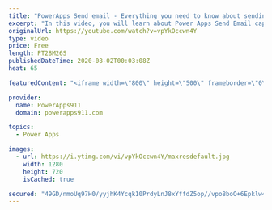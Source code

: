 ```yaml
---
title: "PowerApps Send email - Everything you need to know about sending mail via Outlook and Power Apps"
excerpt: "In this video, you will learn about Power Apps Send Email capabilities. We explore Microsoft365Outlook connector and how to set the To, Cc, Bcc, From, Attachments, Importance, html body, and more. So much fun with email.  Concat function for combining email address and making tables https://www.youtube.com/watch?v=AnERfGIE8gw"
originalUrl: https://youtube.com/watch?v=vpYkOccwn4Y
type: video
price: Free
length: PT28M26S
publishedDateTime: 2020-08-02T00:03:08Z
heat: 65

featuredContent: "<iframe width=\"800\" height=\"500\" frameborder=\"0\" src=\"https://www.youtube.com/embed/vpYkOccwn4Y\" allow=\"accelerometer; autoplay; encrypted-media; gyroscope; picture-in-picture\" allowfullscreen></iframe>"

provider:
  name: PowerApps911
  domain: powerapps911.com

topics:
  - Power Apps

images:
  - url: https://i.ytimg.com/vi/vpYkOccwn4Y/maxresdefault.jpg
    width: 1280
    height: 720
    isCached: true

secured: "49GD/nmoUq97H0/yyjhK4Ycqk10PrdyLnJ8xYffdZ5op//vpo8boO+6Epklw4m3wLKMidZ8x/TD1L5paym2MxCOA17wTShr5FJcXGj7khTkoM2ejLtlBiPkDKCfcG0THTIPUwTR9GY/Pftb6mw9KjA6ubza4RsKs1SyCO9QBtxAKMO+4XHnBDTcCwdkv7IVwhdsuvpnhDn5hX22P/9rDZKYxCSowplcf2HL6BCN5auV0vVQ/SLI8HBtF4JbKMqgzpHA1KllhCgtgIxUgfBoXrWE0jbHOr4yhYwWWt+khEzpJT8X9yw0M5y6ySR1hk0OINcEKaCC8GNZ9NJsN5YuIsmxkgU9otZRDmmPbyFQRo2Rq6Lqx9r+eHClU4BqCxC6+ZdQRasSPMskn6jQYafJ+oA==;RPvSYp6YYzhf1dovvmRkaA=="
---
```


